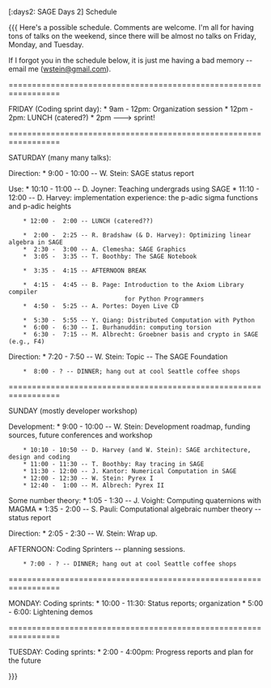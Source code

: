 [:days2: SAGE Days 2] Schedule

{{{
Here's a possible schedule.  Comments are welcome.   I'm all for
having tons of talks on the weekend, since there will be almost
no talks on Friday, Monday, and Tuesday.

If I forgot you in the schedule below, it is just me having
a bad memory -- email me (wstein@gmail.com).
 
=================================================================
 
FRIDAY (Coding sprint day):
        * 9am  - 12pm: Organization session
        * 12pm - 2pm: LUNCH (catered?)
        * 2pm ---> sprint!
 
=================================================================
 
SATURDAY (many many talks):
 
  Direction:
        *  9:00 - 10:00 -- W. Stein:  SAGE status report
 
  Use:
        * 10:10 - 11:00 -- D. Joyner: Teaching undergrads using SAGE
        * 11:10 - 12:00 -- D. Harvey: implementation experience: the p-adic sigma functions 
                                      and p-adic heights
 
        * 12:00 -  2:00 -- LUNCH (catered??)

        *  2:00 -  2:25 -- R. Bradshaw (& D. Harvey): Optimizing linear algebra in SAGE
        *  2:30 -  3:00 -- A. Clemesha: SAGE Graphics
        *  3:05 -  3:35 -- T. Boothby: The SAGE Notebook
 
        *  3:35 -  4:15 -- AFTERNOON BREAK

        *  4:15 -  4:45 -- B. Page: Introduction to the Axiom Library compiler 
                                    for Python Programmers
        *  4:50 -  5:25 -- A. Portes: Doyen Live CD
 
        *  5:30 -  5:55 -- Y. Qiang: Distributed Computation with Python
        *  6:00 -  6:30 -- I. Burhanuddin: computing torsion
        *  6:30 -  7:15 -- M. Albrecht: Groebner basis and crypto in SAGE (e.g., F4)

  Direction:
        *  7:20 -  7:50 -- W. Stein: Topic -- The SAGE Foundation


        *  8:00 - ? -- DINNER; hang out at cool Seattle coffee shops
 
=================================================================
 
SUNDAY (mostly developer workshop)
 
 Development:
        * 9:00 - 10:00 -- W. Stein: Development roadmap, funding sources, future conferences and workshop

        * 10:10 - 10:50 -- D. Harvey (and W. Stein): SAGE architecture, design and coding
        * 11:00 - 11:30 -- T. Boothby: Ray tracing in SAGE
        * 11:30 - 12:00 -- J. Kantor: Numerical Computation in SAGE
        * 12:00 - 12:30 -- W. Stein: Pyrex I
        * 12:40 -  1:00 -- M. Albrech: Pyrex II

 Some number theory:
        * 1:05 - 1:30 -- J. Voight: Computing quaternions with MAGMA
        * 1:35 - 2:00 -- S. Pauli: Computational algebraic number theory -- status report
 
 Direction:
        * 2:05 - 2:30 -- W. Stein: Wrap up.
 
AFTERNOON: Coding Sprinters -- planning sessions. 

        * 7:00 - ? -- DINNER; hang out at cool Seattle coffee shops
 
=================================================================
 
MONDAY:
  Coding sprints:
        * 10:00 - 11:30: Status reports; organization
        *  5:00 -  6:00: Lightening demos
 
=================================================================
 
TUESDAY:
  Coding sprints:
        * 2:00 - 4:00pm: Progress reports and plan for the future


}}}
